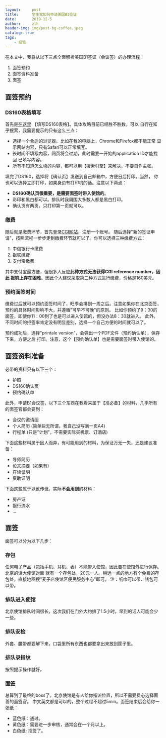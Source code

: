 ```yaml
---
layout:     post
title:      学生党如何申请美国B1签证
date:       2019-12-5
author:     zlh
header-img: img/post-bg-coffee.jpeg
catalog: true
tags:
    - 经验
---
```


在本文中，我将从以下三点全面解析美国B1签证（会议签）的办理流程：

1. 面签预约
2. 面签资料准备
3. 面签

## 面签预约

### DS160表格填写
首先是[在这里](https://ceac.state.gov/genniv/default.aspx)
【填写DS160表格】。具体攻略目前已经胜不胜数，可以
自行在知乎搜索，我需要提示的只有这么三点：
- 选择一个合适的浏览器。比如在我的电脑上，Chrome和Firefox都不能正常
显示网站内容，只有Safari可以正常填写。
- 长时间不填写内容，网页将会过期，此时需要一开始的application ID才能找回
已填写内容。
- 所有不知道怎么填的内容，都可以用【搜索引擎】来解决。不要自作主张。

填完了DS160，选择将【确认页】发送到自己邮箱中，方便日后打印。当然，
你也可以选择立即打印，如果身边有打印机的话。注意以下两点：
- **DS160确认页很重要，是需要面签时带入使馆的**。
- 彩印和黑白都可以。排队时我周围大多数人都是黑白打印。
- 确认页有两页，只打印第一页就可以。

### 缴费
随后就是缴费环节，首先登录[CGI网站](https://cgifederal.secure.force.com/)，注册一个账号。
随后选择"新的签证申请"，按照流程一步步走到缴费环节就可以了。你可以选择三种缴费方式：
1. 中信银行卡缴费
2. 银联缴费
3. 支付宝缴费

其中支付宝最方便，但很多人反应**此种方式无法获得CGI reference number，因此
报销上存在困难**。因此个人建议采取第二种方式进行缴费，价格是160美元。

### 预约面签时间

缴费过后就可以预约面签时间了，旺季会排到一周之后。注意如果你在北京面签，预约的具体时间影响不大，并遵循"可早不可晚"的原则。
比如你预约了9：30的面签，即使你11：00到了也是可以进入使馆的，但没办法8：30就进入。
此外，不同时间的拒签率肯定没有明显差别，选择一个自己方便的时间就可以了。

预约成功后，选择"printale version"，会弹出一个PDF文件（预约确认单），保存下来，方便之后
打印。注意，这个【预约确认单】也是需要面签时带入使馆的。

## 面签资料准备
必带的资料只有以下三个：
- 护照
- DS160确认页
- 预约确认单

此外，申请B1会议签，以下三个东西在我看来属于【准必备】的材料，几乎所有的面签官都会要到：
- 会议的邀请函
- 个人简历 (简单些无所谓，我自己没写满一页A4)
- 行程单 (只是"计划"，不需要实际买机票、订酒店)

下面这些材料属于因人而异，有可能用到的材料，为保证万无一失，还是建议准备：
- 导师简历
- 论文摘要（如果有）
- 在读证明
- 资助证明

下面这些属于以讹传讹，实际**不会用到**的材料：
- 房产证
- 银行流水
- ...

## 面签

面签可以分为以下几步：
### 存包
任何电子产品（包括手机、耳机、表）不能带入使馆，因此要在使馆外进行保存。北京的话大使馆对面
就有一个存包处，20元一人。稍远一点的地方有个免费的存包处，直接地图搜"麦子店使馆区便民服务中心"即可。
注：纸巾可以带、钱包可以带。
### 排队进入使馆
北京使馆排队时间很长，这次我们在门外大约排了1.5小时，早到的话人可能会少一些。
### 排队安检
外套、腰带都要解下来，口袋里所有东西也都要拿出来放到筐子里。
### 排队录指纹
按照提示操作就好。
### 面签

总算到了最终的boss了，北京使馆是有人给你指派位置，所以不需要费心选择面善的面签官。
中文英文都是可以的，整个过程不超过5min。面签结束后会给你一张纸：
- 蓝色纸：通过。
- 黄色纸：需要进一步审核，通常会在一个月以上。
- 白色纸: 拒签了。















